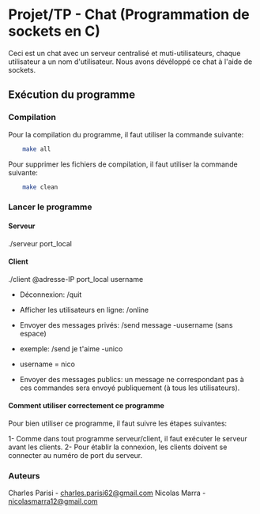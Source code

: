 # Projet/TP - Chat (Programmation de sockets en C)

Ceci est un chat avec un serveur centralisé et muti-utilisateurs, chaque utilisateur a un nom d'utilisateur.
Nous avons dévéloppé ce chat à l'aide de sockets.

## Exécution du programme


### Compilation

Pour la compilation du programme, il faut utiliser la commande suivante:

```bash
    make all
```

Pour supprimer les fichiers de compilation, il faut utiliser la commande suivante:

```bash
    make clean
```


### Lancer le programme

#### Serveur

./serveur port_local

#### Client 

./client @adresse-IP port_local username


- Déconnexion:	/quit
	
- Afficher les utilisateurs en ligne: /online

- Envoyer des messages privés: /send message -uusername (sans espace)
- exemple: /send je t'aime -unico
- username = nico

- Envoyer des messages publics: un message ne correspondant pas à ces commandes sera envoyé publiquement (à tous les utilisateurs).

#### Comment utiliser correctement ce programme

Pour bien utiliser ce programme, il faut suivre les étapes suivantes:

1- Comme dans tout programme serveur/client, il faut exécuter le serveur avant les clients.
2- Pour établir la connexion, les clients doivent se connecter au numéro de port du serveur.

### Auteurs

Charles Parisi - charles.parisi62@gmail.com
Nicolas Marra - nicolasmarra12@gmail.com
